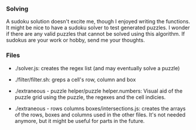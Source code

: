### Solving
A sudoku solution doesn't excite me, though I enjoyed writing the functions. It might be nice to have a sudoku solver to test generated puzzles. I wonder if there are any valid puzzles that cannot be solved using this algorithm. If sudokus are your work or hobby, send me your thoughts.

### Files
- ./solver.js: creates the regex list (and may eventually solve a puzzle)
- ./filter/filter.sh: greps a cell's row, column and box

- ./extraneous - puzzle helper/puzzle helper.numbers: Visual aid of the puzzle grid using the puzzle, the regexes and the cell indicies.
- ./extraneous - rows columns boxes/intersections.js: creates the arrays of the rows, boxes and columns used in the other files. It's not needed anymore, but it might be useful for parts in the future.

